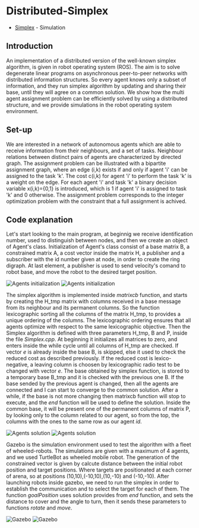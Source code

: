 # Distributed-Simplex    

* [Simplex](https://www.youtube.com/watch?v=sib7pv8JoH4) - Simulation

## Introduction
An implementation of a distributed version of the well-known simplex algorithm, is given in robot operating system (ROS).
The aim is to solve degenerate linear programs on asynchronous peer-to-peer networks with distributed information structures.
So every agent knows only a subset of information, and they run simplex algorithm by updating and sharing their base, until they will agree on a common solution. We show how the multi agent assignment problem can be efficiently solved by using a distributed structure, and we provide simulations in the robot operating system environment. 

## Set-up
We are interested in a network of autonomous agents which are able to receive information from their neighbours, and a set of tasks. Neighbour relations between distinct pairs of agents are characterized by directed graph. 
The assignment problem can be illustrated with a bipartite assignment graph, where an edge (i,k) exists if and only if agent 'i' can be assigned to the task 'k'. The cost c(i,k) for agent 'i' to perform the task 'k' is a weight on the edge.
For each agent 'i' and task 'k' a binary decision variable x(i,k)={0,1} is introduced, which is 1 if agent 'i' is assigned to task 'k' and 0 otherwise. 
The assignment problem corresponds to the integer optimization problem with the constraint that a full assignment is achived.

## Code explanation

Let's start looking to the main program, at beginnig we receive identification number, used to distinguish between nodes, and then we create an object of Agent's class.
Initialization of Agent's class consist of a base matrix B, a constrained matrix A, a cost vector inside the matrix H, a publisher and a subscriber with the id number given at node, in order to create the ring digraph.
At last element, a publisher is used to send velocity's comand to robot base, and move the robot to the desired target position. 

![Agents initialization](/images/AgentsStart.png)
![Agents initialization](/images/PermanentCols.png)

The simplex algorithm is implemented inside *matrixcb* function, and starts by creating the H_tmp matrix with columns received in a base message from its neighbour and its permanent columns. So the function lexicographic sorting all the columns of the matrix H_tmp, to provides a unique ordering of the columns. The lexicographic ordering ensures that all agents optimize with respect to the same lexicographic objective.
Then the Simplex algorithm is defined with three parameters H_tmp, B and P, inside the file *Simplex.cpp*. At beginning it initializes all matrices to zero, and enters inside the  while cycle until all columns of H_tmp are checked.
If vector *e* is already inside the base B, is skipped, else it used to check the reduced cost as described previously. If the reduced cost is lexico-negative, a leaving column is choosen by lexicographic radio test to be changed with vector *e*.
The base obtained by simplex function, is stored to a temporary base B_tmp and it is checked with the previous one B.
If the base sended by the previous agent is changed, then all the agents are connected and I can start to converge to the common solution.
After a while, if the base is not more changing then matrixcb function will stop to execute, and the *end* function will be used to define the solution. Inside the common base, it will be present one of the permanent columns of matrix P, by looking only to the column related to our agent, so from the top, the columns with the ones to the same row as our agent *id*.

![Agents solution](/images/SameBase.png)
![Agents solution](/images/Solution1.png)

Gazebo is the simulation environment used to test the algorithm with a fleet of wheeled-robots. The simulations are given with a maximum of 4 agents, and we used TurtleBot as wheeled mobile robot. The generation of the constrained vector is given by calcute distance between the initial robot position and target positions. Where targets are positionated at each corner of arena, so at positions (10,10),(-10,10),(10,-10) and (-10,-10).
After launching robots inside gazebo, we need to run the simplex in order to establish the communication and to select the target for each of them.
The function *goalPosition* uses solution provides from *end* function, and sets the distance to cover and the angle to turn, then it sends these parameters to functions *rotate* and *move*.

![Gazebo](/images/Agent.png)
![Gazebo](/images/Graph_with_Gazebo.png)
